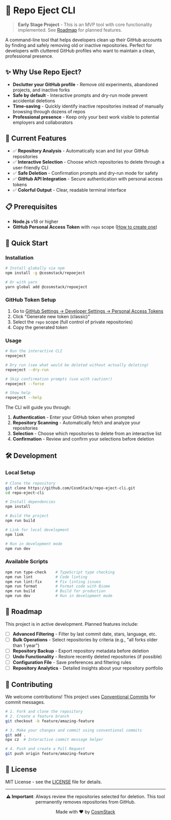 # 🚀 Repo Eject CLI

> **Early Stage Project** - This is an MVP tool with core functionality implemented. See [Roadmap](#roadmap) for planned features.

A command-line tool that helps developers clean up their GitHub accounts by finding and safely removing old or inactive repositories. Perfect for developers with cluttered GitHub profiles who want to maintain a clean, professional presence.

## ✨ Why Use Repo Eject?

- **Declutter your GitHub profile** - Remove old experiments, abandoned projects, and inactive forks
- **Safe by default** - Interactive prompts and dry-run mode prevent accidental deletions
- **Time-saving** - Quickly identify inactive repositories instead of manually browsing through dozens of repos
- **Professional presence** - Keep only your best work visible to potential employers and collaborators

## 🎯 Current Features

- ✅ **Repository Analysis** - Automatically scan and list your GitHub repositories
- ✅ **Interactive Selection** - Choose which repositories to delete through a user-friendly CLI
- ✅ **Safe Deletion** - Confirmation prompts and dry-run mode for safety
- ✅ **GitHub API Integration** - Secure authentication with personal access tokens
- ✅ **Colorful Output** - Clear, readable terminal interface

## 📋 Prerequisites

- **Node.js** v18 or higher
- **GitHub Personal Access Token** with `repo` scope ([How to create one](#github-token-setup))

## 🚀 Quick Start

### Installation

```bash
# Install globally via npm
npm install -g @cosmstack/repoeject

# Or with yarn
yarn global add @cosmstack/repoeject
```

### GitHub Token Setup

1. Go to [GitHub Settings → Developer Settings → Personal Access Tokens](https://github.com/settings/tokens)
2. Click "Generate new token (classic)"
3. Select the `repo` scope (full control of private repositories)
4. Copy the generated token

### Usage

```bash
# Run the interactive CLI
repoeject

# Dry run (see what would be deleted without actually deleting)
repoeject --dry-run

# Skip confirmation prompts (use with caution!)
repoeject --force

# Show help
repoeject --help
```

The CLI will guide you through:
1. **Authentication** - Enter your GitHub token when prompted
2. **Repository Scanning** - Automatically fetch and analyze your repositories
3. **Selection** - Choose which repositories to delete from an interactive list
4. **Confirmation** - Review and confirm your selections before deletion

## 🛠️ Development

### Local Setup

```bash
# Clone the repository
git clone https://github.com/CosmStack/repo-eject-cli.git
cd repo-eject-cli

# Install dependencies
npm install

# Build the project
npm run build

# Link for local development
npm link

# Run in development mode
npm run dev
```

### Available Scripts

```bash
npm run type-check    # TypeScript type checking
npm run lint          # Code linting
npm run lint:fix      # Fix linting issues
npm run format        # Format code with Biome
npm run build         # Build for production
npm run dev           # Run in development mode
```

## 🚧 Roadmap

This project is in active development. Planned features include:

- [ ] **Advanced Filtering** - Filter by last commit date, stars, language, etc.
- [ ] **Bulk Operations** - Select repositories by criteria (e.g., "all forks older than 1 year")
- [ ] **Repository Backup** - Export repository metadata before deletion
- [ ] **Undo Functionality** - Restore recently deleted repositories (if possible)
- [ ] **Configuration File** - Save preferences and filtering rules
- [ ] **Repository Analytics** - Detailed insights about your repository portfolio

## 🤝 Contributing

We welcome contributions! This project uses [Conventional Commits](https://www.conventionalcommits.org/) for commit messages.

```bash
# 1. Fork and clone the repository
# 2. Create a feature branch
git checkout -b feature/amazing-feature

# 3. Make your changes and commit using conventional commits
git add .
npx cz  # Interactive commit message helper

# 4. Push and create a Pull Request
git push origin feature/amazing-feature
```

## 📄 License

MIT License - see the [LICENSE](LICENSE) file for details.

---

<div align="center">

**⚠️ Important**: Always review the repositories selected for deletion. This tool permanently removes repositories from GitHub.

Made with ❤️ by [CosmStack](https://github.com/CosmStack)

</div>
